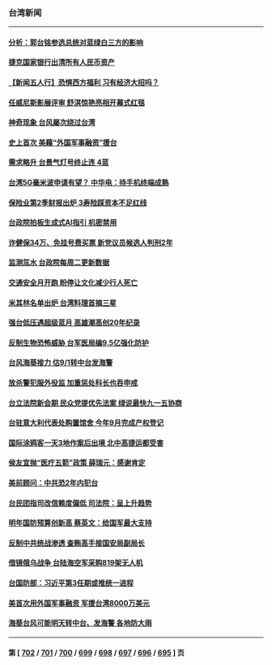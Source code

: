 ### 台湾新闻
---
#### [分析：郭台铭参选总统对蓝绿白三方的影响](../../pages/ncid1349361/n14064765.md) 
#### [捷克国家银行出清所有人民币资产](../../pages/ncid1349361/n14064914.md) 
#### [【新闻五人行】恐惧西方福利 习有经济大招吗？](../../pages/ncid1349361/n14064930.md) 
#### [任威尼斯影展评审 舒淇惊艳亮相开幕式红毯](../../pages/ncid1349361/n14064934.md) 
#### [神奇现象 台风屡次绕过台湾](../../pages/ncid1349361/n14064771.md) 
#### [史上首次 美藉“外国军事融资”援台](../../pages/ncid1349361/n14064772.md) 
#### [需求略升 台景气灯号终止连 4蓝](../../pages/ncid1349361/n14064757.md) 
#### [台湾5G毫米波申请有望？ 中华电：待手机终端成熟](../../pages/ncid1349361/n14064760.md) 
#### [保险业第2季财报出炉 3寿险踩资本不足红线](../../pages/ncid1349361/n14064755.md) 
#### [台政院拍板生成式AI指引 机密禁用](../../pages/ncid1349361/n14064709.md) 
#### [诈健保34万、免挂号费买票 新党议员候选人判刑2年](../../pages/ncid1349361/n14064712.md) 
#### [监测氚水 台政院每周二更新数据](../../pages/ncid1349361/n14064708.md) 
#### [交通安全月开跑 盼停让文化减少行人死亡](../../pages/ncid1349361/n14064735.md) 
#### [米其林名单出炉 台湾料理首摘三星](../../pages/ncid1349361/n14064731.md) 
#### [强台低压遇超级蓝月 高雄潮高创20年纪录](../../pages/ncid1349361/n14064737.md) 
#### [反制生物恐怖威胁 台军医局编9.5亿强化防护](../../pages/ncid1349361/n14064736.md) 
#### [台风海葵接力 估9/1转中台发海警](../../pages/ncid1349361/n14064730.md) 
#### [放杀警犯服外役监 加重惩处科长也吞申戒](../../pages/ncid1349361/n14064715.md) 
#### [台立法院新会期 民众党提优先法案 绿说最快九一五协商](../../pages/ncid1349361/n14064717.md) 
#### [台驻意大利代表处购置馆舍 今年9月完成产权登记](../../pages/ncid1349361/n14064716.md) 
#### [国际涂鸦客一天3地作案后出境 北中高捷运都受害](../../pages/ncid1349361/n14064713.md) 
#### [侯友宜抛“医疗五箭”政策 薛瑞元：感谢肯定](../../pages/ncid1349361/n14064711.md) 
#### [美前顾问：中共恐2年内犯台](../../pages/ncid1349361/n14064659.md) 
#### [台民团指司改信赖度偏低 司法院：呈上升趋势](../../pages/ncid1349361/n14064656.md) 
#### [明年国防预算创新高 蔡英文：给国军最大支持](../../pages/ncid1349361/n14064653.md) 
#### [反制中共统战渗透 查贿高手接国安局副局长](../../pages/ncid1349361/n14064655.md) 
#### [借镜俄乌战争 台陆海空军采购819架无人机](../../pages/ncid1349361/n14064647.md) 
#### [台国防部：习近平第3任期或推统一进程](../../pages/ncid1349361/n14064646.md) 
#### [美首次用外国军事融资 军援台湾8000万美元](../../pages/ncid1349361/n14064479.md) 
#### [海葵台风可能明天转中台、发海警 各地防大雨](../../pages/ncid1349361/n14064435.md) 

---
#### 第 [ [702](./702.md) / [701](./701.md) / [700](./700.md) / [699](./699.md) / [698](./698.md) / [697](./697.md) / [696](./696.md) / [695](./695.md) ] 页
